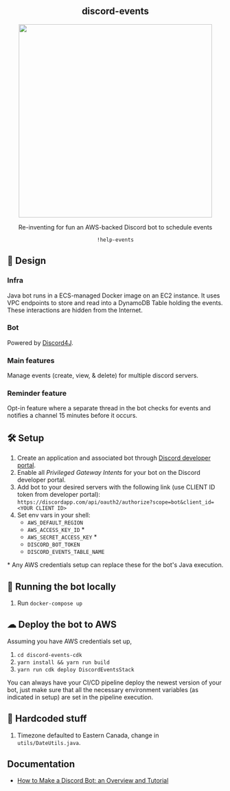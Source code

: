 <div align="center">
    <h2>discord-events</h2>
    <img 
        src="https://i.imgur.com/iNHa4y9.png"
        width=450
    />
    <p>Re-inventing for fun an AWS-backed Discord bot to schedule events</p>
    <code>!help-events</code>
</div>

## 🕌 Design 

### Infra
Java bot runs in a ECS-managed Docker image on an EC2 instance. It uses VPC endpoints to store and read into a DynamoDB Table holding the events. These interactions are hidden from the Internet.

### Bot
Powered by [Discord4J](https://github.com/Discord4J/Discord4J).

### Main features
Manage events (create, view, & delete) for multiple discord servers.

### Reminder feature
Opt-in feature where a separate thread in the bot checks for events and notifies a channel 15 minutes before it occurs.

## 🛠 Setup

1. Create an application and associated bot through [Discord developer portal](https://discord.com/developers/applications/).
2. Enable all *Privileged Gateway Intents* for your bot on the Discord developer portal.
3. Add bot to your desired servers with the following link (use CLIENT ID token from developer portal): `https://discordapp.com/api/oauth2/authorize?scope=bot&client_id=<YOUR CLIENT ID>`
4. Set env vars in your shell:
    - `AWS_DEFAULT_REGION`
    - `AWS_ACCESS_KEY_ID` *
    - `AWS_SECRET_ACCESS_KEY` *
    - `DISCORD_BOT_TOKEN`
    - `DISCORD_EVENTS_TABLE_NAME`

\* Any AWS credentials setup can replace these for the bot's Java execution.

## 🤖 Running the bot locally
1. Run `docker-compose up`


## ☁ Deploy the bot to AWS

Assuming you have AWS credentials set up,
1. `cd discord-events-cdk`
2. `yarn install && yarn run build`
3. `yarn run cdk deploy DiscordEventsStack`

You can always have your CI/CD pipeline deploy the newest version of your bot, just make sure that all the necessary environment variables (as indicated in setup) are set in the pipeline execution.


## 🤮 Hardcoded stuff

1. Timezone defaulted to Eastern Canada, change in `utils/DateUtils.java`.


## Documentation
* [How to Make a Discord Bot: an Overview and Tutorial](https://www.toptal.com/chatbot/how-to-make-a-discord-bot)
